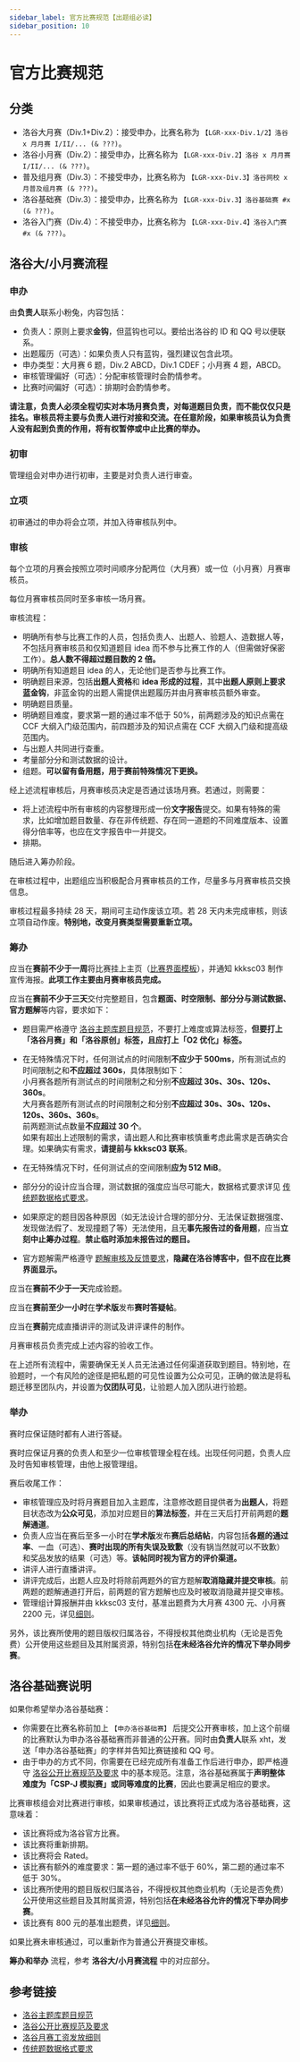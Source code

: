 ```yaml
---
sidebar_label: 官方比赛规范【出题组必读】
sidebar_position: 10
---
```


# 官方比赛规范

## 分类

- 洛谷大月赛（Div.1+Div.2）：接受申办，比赛名称为 `【LGR-xxx-Div.1/2】洛谷 x 月月赛 I/II/... (& ???)`。
- 洛谷小月赛（Div.2）：接受申办，比赛名称为 `【LGR-xxx-Div.2】洛谷 x 月月赛 I/II/... (& ???)`。
- 普及组月赛（Div.3）：不接受申办，比赛名称为 `【LGR-xxx-Div.3】洛谷网校 x 月普及组月赛 (& ???)`。
- 洛谷基础赛（Div.3）：接受申办，比赛名称为 `【LGR-xxx-Div.3】洛谷基础赛 #x (& ???)`。
- 洛谷入门赛（Div.4）：不接受申办，比赛名称为 `【LGR-xxx-Div.4】洛谷入门赛 #x (& ???)`。

## 洛谷大/小月赛流程

### 申办

由**负责人**联系小粉兔，内容包括：

- 负责人：原则上要求**金钩**，但蓝钩也可以。要给出洛谷的 ID 和 QQ 号以便联系。
- 出题履历（可选）：如果负责人只有蓝钩，强烈建议包含此项。
- 申办类型：大月赛 6 题，Div.2 ABCD，Div.1 CDEF；小月赛 4 题，ABCD。
- 审核管理偏好（可选）：分配审核管理时会酌情参考。
- 比赛时间偏好（可选）：排期时会酌情参考。

**请注意，负责人必须全程切实对本场月赛负责，对每道题目负责，而不能仅仅只是挂名。审核员将主要与负责人进行对接和交流。在任意阶段，如果审核员认为负责人没有起到负责的作用，将有权暂停或中止比赛的举办。**

### 初审

管理组会对申办进行初审，主要是对负责人进行审查。

### 立项

初审通过的申办将会立项，并加入待审核队列中。

### 审核

每个立项的月赛会按照立项时间顺序分配两位（大月赛）或一位（小月赛）月赛审核员。

每位月赛审核员同时至多审核一场月赛。

审核流程：

- 明确所有参与比赛工作的人员，包括负责人、出题人、验题人、造数据人等，不包括月赛审核员和仅知道题目 idea 而不参与比赛工作的人（但需做好保密工作）。**总人数不得超过题目数的 2 倍。**
- 明确所有知道题目 idea 的人，无论他们是否参与比赛工作。
- 明确题目来源，包括**出题人资格**和 **idea 形成的过程**，其中**出题人原则上要求蓝金钩**，非蓝金钩的出题人需提供出题履历并由月赛审核员额外审查。
- 明确题目质量。
- 明确题目难度，要求第一题的通过率不低于 50%，前两题涉及的知识点需在 CCF 大纲入门级范围内，前四题涉及的知识点需在 CCF 大纲入门级和提高级范围内。
- 与出题人共同进行查重。
- 考量部分分和测试数据的设计。
- 组题。**可以留有备用题，用于赛前特殊情况下更换。**

经上述流程审核后，月赛审核员决定是否通过该场月赛。若通过，则需要：

- 将上述流程中所有审核的内容整理形成一份**文字报告**提交。如果有特殊的需求，比如增加题目数量、存在非传统题、存在同一道题的不同难度版本、设置得分倍率等，也应在文字报告中一并提交。
- 排期。

随后进入筹办阶段。

在审核过程中，出题组应当积极配合月赛审核员的工作，尽量多与月赛审核员交换信息。

审核过程最多持续 28 天，期间可主动作废该立项。若 28 天内未完成审核，则该立项自动作废。**特别地，改变月赛类型需要重新立项。**

### 筹办

应当在**赛前不少于一周**将比赛挂上主页（[比赛界面模板](https://www.luogu.com.cn/paste/igwgqgfg)），并通知 kkksc03 制作宣传海报。**此项工作主要由月赛审核员完成。**

应当在**赛前不少于三天**交付完整题目，包含**题面、时空限制、部分分与测试数据、官方题解**等内容，要求如下：

- 题目需严格遵守 [洛谷主题库题目规范](../problem-standard.md)，不要打上难度或算法标签，**但要打上「洛谷月赛」和「洛谷原创」标签，且应打上「O2 优化」标签。**

- 在无特殊情况下时，任何测试点的时间限制**不应少于 500ms**，所有测试点的时间限制之和**不应超过 360s**，具体限制如下：  
  小月赛各题所有测试点的时间限制之和分别**不应超过 30s、30s、120s、360s**。  
  大月赛各题所有测试点的时间限制之和分别**不应超过 30s、30s、120s、120s、360s、360s**。  
  前两题测试点数量**不应超过 30 个**。  
  如果有超出上述限制的需求，请出题人和比赛审核慎重考虑此需求是否确实合理。如果确实有需求，**请提前与 kkksc03 联系**。

- 在无特殊情况下时，任何测试点的空间限制**应为 512 MiB**。

- 部分分的设计应当合理，测试数据的强度应当尽可能大，数据格式要求详见 [传统题数据格式要求](../../../manual/luogu/problem/testcase-format.md)。

- 如果原定的题目因各种原因（如无法设计合理的部分分、无法保证数据强度、发现做法假了、发现撞题了等）无法使用，且无**事先报告过的备用题**，应当**立刻中止筹办过程**。**禁止临时添加未报告过的题目。**

- 官方题解需严格遵守 [题解审核及反馈要求](../solution-standard.mdx)，**隐藏在洛谷博客中，但不应在比赛界面显示。**

应当在**赛前不少于一天**完成验题。

应当在**赛前至少一小时**在**学术版**发布**赛时答疑帖**。

应当在**赛前**完成直播讲评的测试及讲评课件的制作。

月赛审核员负责完成上述内容的验收工作。

在上述所有流程中，需要确保无关人员无法通过任何渠道获取到题目。特别地，在验题时，一个有风险的途径是把私题的可见性设置为公众可见，正确的做法是将私题迁移至团队内，并设置为**仅团队可见**，让验题人加入团队进行验题。

### 举办

赛时应保证随时都有人进行答疑。

赛时应保证月赛的负责人和至少一位审核管理全程在线。出现任何问题，负责人应及时告知审核管理，由他上报管理组。

赛后收尾工作：

- 审核管理应及时将月赛题目加入主题库，注意修改题目提供者为**出题人**，将题目状态改为**公众可见**，添加对应题目的**算法标签**，并在三天后打开前两题的**题解通道**。
- 负责人应当在赛后至多一小时在**学术版**发布**赛后总结帖**，内容包括**各题的通过率**、一血（可选）、**赛时出现的所有失误及致歉**（没有锅当然就可以不致歉）和奖品发放的结果（可选）等。**该帖同时视为官方的评价渠道。**
- 讲评人进行直播讲评。
- 讲评完成后，出题人应及时将除前两题外的官方题解**取消隐藏并提交审核**。前两题的题解通道打开后，前两题的官方题解也应及时被取消隐藏并提交审核。
- 管理组计算报酬并由 kkksc03 支付，基准出题费为大月赛 4300 元、小月赛 2200 元，详见[细则](./payroll.md)。

另外，该比赛所使用的题目版权归属洛谷，不得授权其他商业机构（无论是否免费）公开使用这些题目及其附属资源，特别包括**在未经洛谷允许的情况下举办同步赛**。

## 洛谷基础赛说明

如果你希望举办洛谷基础赛：

- 你需要在比赛名称前加上 `【申办洛谷基础赛】` 后提交公开赛审核，加上这个前缀的比赛默认为申办洛谷基础赛而非普通的公开赛。同时由**负责人**联系 xht，发送「申办洛谷基础赛」的字样并告知比赛链接和 QQ 号。
- 由于申办的方式不同，你需要在已经完成所有准备工作后进行申办，即严格遵守 [洛谷公开比赛规范及要求](../opencontest-standard.md) 中的基本规范。注意，洛谷基础赛属于**声明整体难度为「CSP-J 模拟赛」或同等难度的比赛**，因此也要满足相应的要求。

比赛审核组会对比赛进行审核，如果审核通过，该比赛将正式成为洛谷基础赛，这意味着：

- 该比赛将成为洛谷官方比赛。
- 该比赛将重新排期。
- 该比赛将会 Rated。
- 该比赛有额外的难度要求：第一题的通过率不低于 60%，第二题的通过率不低于 30%。
- 该比赛所使用的题目版权归属洛谷，不得授权其他商业机构（无论是否免费）公开使用这些题目及其附属资源，特别包括**在未经洛谷允许的情况下举办同步赛**。
- 该比赛有 800 元的基准出题费，详见[细则](./payroll.md)。

如果比赛未审核通过，可以重新作为普通公开赛提交审核。

**筹办和举办** 流程，参考 **洛谷大/小月赛流程** 中的对应部分。

## 参考链接

- [洛谷主题库题目规范](../problem-standard.md)
- [洛谷公开比赛规范及要求](../opencontest-standard.md)
- [洛谷月赛工资发放细则](./payroll.md)
- [传统题数据格式要求](../../../manual/luogu/problem/testcase-format.md)
